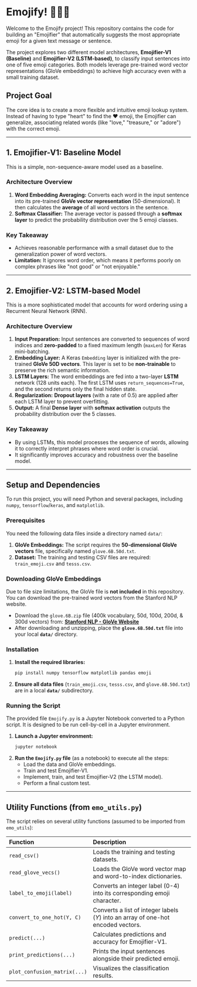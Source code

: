 # Emojify! 🤩💫🔥

Welcome to the Emojify project! This repository contains the code for building an "Emojifier" that automatically suggests the most appropriate emoji for a given text message or sentence.

The project explores two different model architectures, **Emojifier-V1 (Baseline)** and **Emojifier-V2 (LSTM-based)**, to classify input sentences into one of five emoji categories. Both models leverage pre-trained word vector representations (GloVe embeddings) to achieve high accuracy even with a small training dataset.

## Project Goal
The core idea is to create a more flexible and intuitive emoji lookup system. Instead of having to type "heart" to find the ❤️ emoji, the Emojifier can generalize, associating related words (like "love," "treasure," or "adore") with the correct emoji.

---

## 1. Emojifier-V1: Baseline Model
This is a simple, non-sequence-aware model used as a baseline.

### Architecture Overview
1.  **Word Embedding Averaging:** Converts each word in the input sentence into its pre-trained **GloVe vector representation** (50-dimensional). It then calculates the **average** of all word vectors in the sentence.
2.  **Softmax Classifier:** The average vector is passed through a **softmax layer** to predict the probability distribution over the 5 emoji classes.

### Key Takeaway
* Achieves reasonable performance with a small dataset due to the generalization power of word vectors.
* **Limitation:** It ignores word order, which means it performs poorly on complex phrases like "not good" or "not enjoyable."

---

## 2. Emojifier-V2: LSTM-based Model
This is a more sophisticated model that accounts for word ordering using a Recurrent Neural Network (RNN).

### Architecture Overview
1.  **Input Preparation:** Input sentences are converted to sequences of word indices and **zero-padded** to a fixed maximum length (`maxLen`) for Keras mini-batching.
2.  **Embedding Layer:** A Keras `Embedding` layer is initialized with the pre-trained **GloVe 50D vectors**. This layer is set to be **non-trainable** to preserve the rich semantic information.
3.  **LSTM Layers:** The word embeddings are fed into a two-layer **LSTM** network (128 units each). The first LSTM uses `return_sequences=True`, and the second returns only the final hidden state.
4.  **Regularization:** **Dropout layers** (with a rate of 0.5) are applied after each LSTM layer to prevent overfitting.
5.  **Output:** A final **Dense layer** with **softmax activation** outputs the probability distribution over the 5 classes.

### Key Takeaway
* By using LSTMs, this model processes the sequence of words, allowing it to correctly interpret phrases where word order is crucial.
* It significantly improves accuracy and robustness over the baseline model.

---

## Setup and Dependencies

To run this project, you will need Python and several packages, including `numpy`, `tensorflow`/`keras`, and `matplotlib`.

### Prerequisites

You need the following data files inside a directory named `data/`:

1.  **GloVe Embeddings:** The script requires the **50-dimensional GloVe vectors** file, specifically named `glove.6B.50d.txt`.
2.  **Dataset:** The training and testing CSV files are required: `train_emoji.csv` and `tesss.csv`.

### Downloading GloVe Embeddings

Due to file size limitations, the GloVe file is **not included** in this repository. You can download the pre-trained word vectors from the Stanford NLP website.

* Download the `glove.6B.zip` file (400k vocabulary, 50d, 100d, 200d, & 300d vectors) from: **[Stanford NLP - GloVe Website](https://nlp.stanford.edu/projects/glove/)**
* After downloading and unzipping, place the **`glove.6B.50d.txt`** file into your local **`data/`** directory.

### Installation

1.  **Install the required libraries:**
    ```bash
    pip install numpy tensorflow matplotlib pandas emoji
    ```
2.  **Ensure all data files** (`train_emoji.csv`, `tesss.csv`, and `glove.6B.50d.txt`) are in a local **`data/`** subdirectory.

### Running the Script

The provided file `Emojify.py` is a Jupyter Notebook converted to a Python script. It is designed to be run cell-by-cell in a Jupyter environment.

1.  **Launch a Jupyter environment:**
    ```bash
    jupyter notebook
    ```
2.  **Run the `Emojify.py` file** (as a notebook) to execute all the steps:
    * Load the data and GloVe embeddings.
    * Train and test Emojifier-V1.
    * Implement, train, and test Emojifier-V2 (the LSTM model).
    * Perform a final custom test.

---

## Utility Functions (from `emo_utils.py`)

The script relies on several utility functions (assumed to be imported from `emo_utils`):

| Function | Description |
| :--- | :--- |
| `read_csv()` | Loads the training and testing datasets. |
| `read_glove_vecs()` | Loads the GloVe word vector map and word-to-index dictionaries. |
| `label_to_emoji(label)` | Converts an integer label (0-4) into its corresponding emoji character. |
| `convert_to_one_hot(Y, C)` | Converts a list of integer labels ($Y$) into an array of one-hot encoded vectors. |
| `predict(...)` | Calculates predictions and accuracy for Emojifier-V1. |
| `print_predictions(...)` | Prints the input sentences alongside their predicted emoji. |
| `plot_confusion_matrix(...)` | Visualizes the classification results. |